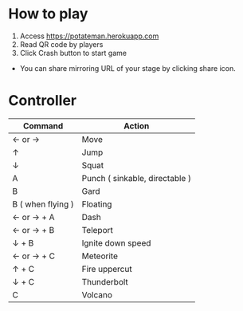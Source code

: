 # How to play

1. Access https://potateman.herokuapp.com
2. Read QR code by players
3. Click Crash button to start game

* You can share mirroring URL of your stage by clicking share icon.

# Controller

| Command | Action|
|---------|-------|
|← or → | Move |
|↑| Jump |
|↓| Squat |
|A| Punch ( sinkable, directable ) |
|B| Gard |
|B ( when flying ) | Floating |
|← or → + A | Dash |
|← or → + B | Teleport |
|↓ + B | Ignite down speed |
|← or → + C| Meteorite |
|↑ + C| Fire uppercut |
|↓ + C | Thunderbolt |
|C | Volcano |
